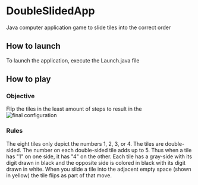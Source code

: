# DoubleSlidedApp
Java computer application game to slide tiles into the correct order

## How to launch
To launch the application, execute the Launch.java file

## How to play
### Objective
Flip the tiles in the least amount of steps to result in the ![final configuration](https://canvas.wpi.edu/courses/16593/files/2228079/download)

### Rules
The eight tiles only depict the numbers 1, 2, 3, or 4. 
The tiles are double-sided. The number on each double-sided tile adds up to 5. 
Thus when a tile has "1" on one side, it has "4" on the other. Each tile has a 
gray-side with its digit drawn in black and the opposite side is colored in black 
with its digit drawn in white. When you slide a tile into the adjacent empty space 
(shown in yellow) the tile flips as part of that move.
